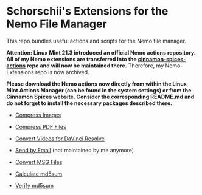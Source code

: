 # Schorschii's Extensions for the Nemo File Manager
This repo bundles useful actions and scripts for the Nemo file manager.

**Attention: Linux Mint 21.3 introduced an official Nemo actions repository. All of my Nemo extensions are transferred into the [cinnamon-spices-actions](https://github.com/linuxmint/cinnamon-spices-actions) repo and will now be maintained there.** Therefore, my Nemo-Extensions repo is now archived.

**Please download the Nemo actions now directly from within the Linux Mint Actions Manager (can be found in the system settings) or from the Cinnamon Spices website. Consider the corresponding README.md and do not forget to install the necessary packages described there.**

* [Compress Images](https://cinnamon-spices.linuxmint.com/actions/view/15)
* [Compress PDF Files](https://cinnamon-spices.linuxmint.com/actions/view/16)
* [Convert Videos for DaVinci Resolve](https://cinnamon-spices.linuxmint.com/actions/view/14)
* [Send by Email](https://cinnamon-spices.linuxmint.com/actions/view/2) (not maintained by me anymore)
* [Convert MSG Files](https://cinnamon-spices.linuxmint.com/actions/view/19)

* [Calculate md5sum](https://cinnamon-spices.linuxmint.com/actions/view/17)
* [Verify md5sum](https://cinnamon-spices.linuxmint.com/actions/view/18)
